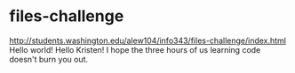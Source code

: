 # files-challenge
 http://students.washington.edu/alew104/info343/files-challenge/index.html
 Hello world!
 Hello Kristen! I hope the three hours of us learning code doesn't burn you out.
 
